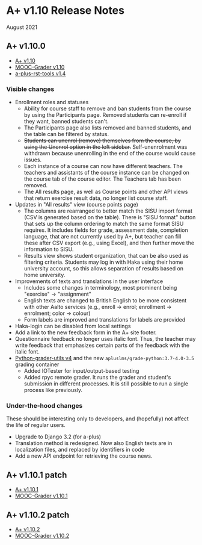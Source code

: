 # A+ v1.10 Release Notes

August 2021

## A+ v1.10.0

* [A+ v1.10](https://github.com/apluslms/a-plus/releases/tag/v1.10.0)
* [MOOC-Grader v1.10](https://github.com/apluslms/mooc-grader/releases/tag/v1.10.0)
* [a-plus-rst-tools v1.4](https://github.com/apluslms/a-plus-rst-tools/releases/tag/v1.4)

### Visible changes

* Enrollment roles and statuses
  - Ability for course staff to remove and ban students from the course by using the Participants page. Removed students can re-enroll if they want, banned students can't.
  - The Participants page also lists removed and banned students, and the table can be filtered by status.
  - ~~Students can unenrol (remove) themselves from the course, by using the Unenrol option in the left sidebar.~~ Self-unenrolment was withdrawn because unenrolling in the end of the course would cause issues.
  - Each instance of a course can now have different teachers. The teachers and assistants of the course instance can be changed on the course tab of the course editor. The Teachers tab has been removed.
  - The All results page, as well as Course points and other API views that return exercise result data, no longer list course staff.
* Updates in "All results" view (course points page)
  - The columns are rearranged to better match the SISU import format (CSV is generated based on the table). There is "SISU format" button that sets up the column ordering to match the same format SISU requires. It includes fields for grade, assessment date, completion language, that are not currently used by A+, but teacher can fill these after CSV export (e.g., using Excel), and then further move the information to SISU.
  - Results view shows student organization, that can be also used as filtering criteria. Students may log in with Haka using their home university account, so this allows separation of results based on home university.
* Improvements of texts and translations in the user interface
  - Includes some changes in terminology, most prominent being "exercise" → "assignment"
  - English texts are changed to British English to be more consistent with other Aalto services (e.g., enroll → enrol; enrollment → enrolment; color → colour)
  - Form labels are improved and translations for labels are provided
* Haka-login can be disabled from local settings
* Add a link to the new feedback form in the A+ site footer.
* Questionnaire feedback no longer uses italic font. Thus, the teacher may write feedback that emphasizes certain parts of the feedback with the italic font.
* [Python-grader-utils v4](https://github.com/apluslms/python-grader-utils/releases/tag/v4.0) and the new `apluslms/grade-python:3.7-4.0-3.5` grading container
  - Added IOTester for input/output-based testing
  - Added rpyc remote grader. It runs the grader and student's submission in different processes. It is still possible to run a single process like previously.

### Under-the-hood changes

These should be interesting only to developers, and (hopefully) not affect the life of regular users.

* Upgrade to Django 3.2 (for a-plus)
* Translation method is redesigned. Now also English texts are in localization files, and replaced by identifiers in code
* Add a new API endpoint for retrieving the course news.

## A+ v1.10.1 patch

* [A+ v1.10.1](https://github.com/apluslms/a-plus/releases/tag/v1.10.1)
* [MOOC-Grader v1.10.1](https://github.com/apluslms/mooc-grader/releases/tag/v1.10.1)

## A+ v1.10.2 patch

* [A+ v1.10.2](https://github.com/apluslms/a-plus/releases/tag/v1.10.2)
* [MOOC-Grader v1.10.2](https://github.com/apluslms/mooc-grader/releases/tag/v1.10.2)

